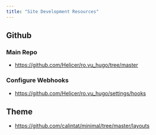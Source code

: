 ```yaml
---
title: "Site Development Resources"
---
```



## Github
### Main Repo
- https://github.com/Helicer/ro.vu_hugo/tree/master

### Configure Webhooks
- https://github.com/Helicer/ro.vu_hugo/settings/hooks

## Theme
- https://github.com/calintat/minimal/tree/master/layouts